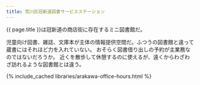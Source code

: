 ```yaml
---
title: 荒川区冠新道図書サービスステーション
---
```


{{ page.title }}は冠新道の商店街に存在するミニ図書館だ。

児童向け図書、雑誌、文庫本が主体の情報提供空間だ。ふつうの図書館と違って蔵書にはそれほど力を入れていない。
おそらく図書借り出しの予約が主業務なのではないだろうか。
近くを散歩して休憩するのに使えるが、遠くからわざわざ訪れるような図書館とは違う。

{% include_cached libraries/arakawa-office-hours.html %}
